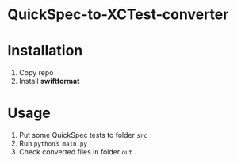 # QuickSpec-to-XCTest-converter

# Installation

1) Copy repo
1) Install **swiftformat**

# Usage

1) Put some QuickSpec tests to folder `src`
2) Run `python3 main.py`
3) Check converted files in folder `out`

